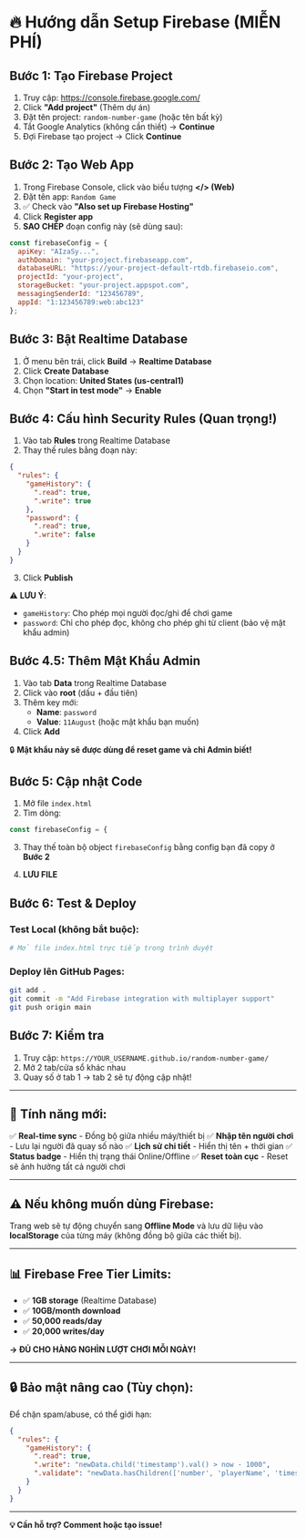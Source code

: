 # 🔥 Hướng dẫn Setup Firebase (MIỄN PHÍ)

## Bước 1: Tạo Firebase Project

1. Truy cập: https://console.firebase.google.com/
2. Click **"Add project"** (Thêm dự án)
3. Đặt tên project: `random-number-game` (hoặc tên bất kỳ)
4. Tắt Google Analytics (không cần thiết) → **Continue**
5. Đợi Firebase tạo project → Click **Continue**

## Bước 2: Tạo Web App

1. Trong Firebase Console, click vào biểu tượng **</> (Web)**
2. Đặt tên app: `Random Game`
3. ✅ Check vào **"Also set up Firebase Hosting"**
4. Click **Register app**
5. **SAO CHÉP** đoạn config này (sẽ dùng sau):

```javascript
const firebaseConfig = {
  apiKey: "AIzaSy...",
  authDomain: "your-project.firebaseapp.com",
  databaseURL: "https://your-project-default-rtdb.firebaseio.com",
  projectId: "your-project",
  storageBucket: "your-project.appspot.com",
  messagingSenderId: "123456789",
  appId: "1:123456789:web:abc123"
};
```

## Bước 3: Bật Realtime Database

1. Ở menu bên trái, click **Build** → **Realtime Database**
2. Click **Create Database**
3. Chọn location: **United States (us-central1)**
4. Chọn **"Start in test mode"** → **Enable**

## Bước 4: Cấu hình Security Rules (Quan trọng!)

1. Vào tab **Rules** trong Realtime Database
2. Thay thế rules bằng đoạn này:

```json
{
  "rules": {
    "gameHistory": {
      ".read": true,
      ".write": true
    },
    "password": {
      ".read": true,
      ".write": false
    }
  }
}
```

3. Click **Publish**

⚠️ **LƯU Ý**: 
- `gameHistory`: Cho phép mọi người đọc/ghi để chơi game
- `password`: Chỉ cho phép đọc, không cho phép ghi từ client (bảo vệ mật khẩu admin)

## Bước 4.5: Thêm Mật Khẩu Admin

1. Vào tab **Data** trong Realtime Database
2. Click vào **root** (dấu + đầu tiên)
3. Thêm key mới:
   - **Name**: `password`
   - **Value**: `11August` (hoặc mật khẩu bạn muốn)
4. Click **Add**

🔒 **Mật khẩu này sẽ được dùng để reset game và chỉ Admin biết!**

## Bước 5: Cập nhật Code

1. Mở file `index.html`
2. Tìm dòng:
```javascript
const firebaseConfig = {
```

3. Thay thế toàn bộ object `firebaseConfig` bằng config bạn đã copy ở **Bước 2**

4. **LƯU FILE**

## Bước 6: Test & Deploy

### Test Local (không bắt buộc):
```bash
# Mở file index.html trực tiếp trong trình duyệt
```

### Deploy lên GitHub Pages:
```bash
git add .
git commit -m "Add Firebase integration with multiplayer support"
git push origin main
```

## Bước 7: Kiểm tra

1. Truy cập: `https://YOUR_USERNAME.github.io/random-number-game/`
2. Mở 2 tab/cửa sổ khác nhau
3. Quay số ở tab 1 → tab 2 sẽ tự động cập nhật!

---

## 🎯 Tính năng mới:

✅ **Real-time sync** - Đồng bộ giữa nhiều máy/thiết bị
✅ **Nhập tên người chơi** - Lưu lại người đã quay số nào
✅ **Lịch sử chi tiết** - Hiển thị tên + thời gian
✅ **Status badge** - Hiển thị trạng thái Online/Offline
✅ **Reset toàn cục** - Reset sẽ ảnh hưởng tất cả người chơi

---

## ⚠️ Nếu không muốn dùng Firebase:

Trang web sẽ tự động chuyển sang **Offline Mode** và lưu dữ liệu vào **localStorage** của từng máy (không đồng bộ giữa các thiết bị).

---

## 📊 Firebase Free Tier Limits:

- ✅ **1GB storage** (Realtime Database)
- ✅ **10GB/month download**
- ✅ **50,000 reads/day**
- ✅ **20,000 writes/day**

**→ ĐỦ CHO HÀNG NGHÌN LƯỢT CHƠI MỖI NGÀY!**

---

## 🔒 Bảo mật nâng cao (Tùy chọn):

Để chặn spam/abuse, có thể giới hạn:

```json
{
  "rules": {
    "gameHistory": {
      ".read": true,
      ".write": "newData.child('timestamp').val() > now - 1000",
      ".validate": "newData.hasChildren(['number', 'playerName', 'timestamp'])"
    }
  }
}
```

---

**💡 Cần hỗ trợ? Comment hoặc tạo issue!**

